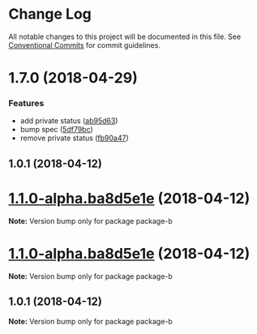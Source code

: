 # Change Log

All notable changes to this project will be documented in this file.
See [Conventional Commits](https://conventionalcommits.org) for commit guidelines.

<a name="1.7.0"></a>
# 1.7.0 (2018-04-29)


### Features

* add private status ([ab95d63](https://github.com/chrisslater/test-jenkins-repo/commit/ab95d63))
* bump spec ([5df79bc](https://github.com/chrisslater/test-jenkins-repo/commit/5df79bc))
* remove private status ([fb90a47](https://github.com/chrisslater/test-jenkins-repo/commit/fb90a47))



<a name="1.0.1"></a>
## 1.0.1 (2018-04-12)




<a name="1.1.0-alpha.ba8d5e1e"></a>
# [1.1.0-alpha.ba8d5e1e](https://github.com/chrisslater/test-jenkins-repo/compare/v1.0.2...v1.1.0-alpha.ba8d5e1e) (2018-04-12)




**Note:** Version bump only for package package-b

<a name="1.1.0-alpha.ba8d5e1e"></a>
# [1.1.0-alpha.ba8d5e1e](https://github.com/chrisslater/test-jenkins-repo/compare/v1.0.2...v1.1.0-alpha.ba8d5e1e) (2018-04-12)




**Note:** Version bump only for package package-b

<a name="1.0.1"></a>
## 1.0.1 (2018-04-12)




**Note:** Version bump only for package package-b
